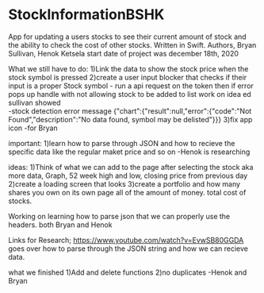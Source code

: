 # StockInformationBSHK
App for updating a users stocks to see their current amount of stock and the ability to check the cost of other stocks. Written in Swift. Authors, Bryan Sullivan, Henok Ketsela start date of project was december 18th, 2020


What we still have to do:
1)Link the data to show the stock price when the stock symbol is pressed 
2)create a user input blocker that checks if their input is a proper Stock symbol - run a api request on the token then if error pops up handle with not allowing stock to be added to list work on idea ed sullivan showed  
-stock detection error message {"chart":{"result":null,"error":{"code":"Not Found","description":"No data found, symbol may be delisted"}}}
3)fix app icon -for Bryan 

important:
1)learn how to parse through JSON and how to recieve the specific data like the regular maket price and so on -Henok is researching 


ideas:
1)Think of what we can add to the page after selecting the stock aka more data, Graph, 52 week high and low, closing price from previous day
2)create a loading screen that looks 
3)create a portfolio and how many shares you own on its own page all of the amount of money. total cost of stocks. 

Working on 
learning how to parse json that we can properly use the headers. both Bryan and Henok 



Links for Research;
https://www.youtube.com/watch?v=EvwSB80GGDA goes over how to parse through the JSON string and how we can recieve data. 

what we finished 
1)Add and delete functions
2)no duplicates -Henok and Bryan
